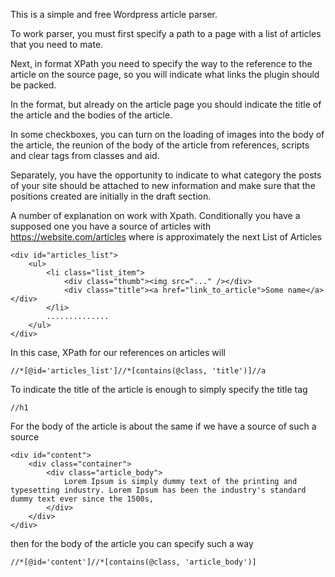 This is a simple and free Wordpress article parser.

To work parser, you must first specify a path to a page with a list of articles that you need to mate.

Next, in format XPath you need to specify the way to the reference to the article on the source page, so you will indicate what links the plugin should be packed.

In the format, but already on the article page you should indicate the title of the article and the bodies of the article.

In some checkboxes, you can turn on the loading of images into the body of the article, the reunion of the body of the article from references, scripts and clear tags from classes and aid.

Separately, you have the opportunity to indicate to what category the posts of your site should be attached to new information and make sure that the positions created are initially in the draft section.

A number of explanation on work with Xpath. Conditionally you have a supposed one you have a source of articles with https://website.com/articles where is approximately the next List of Articles

```
<div id="articles_list">
	<ul>
		<li class="list_item">
			<div class="thumb"><img src="..." /></div>
			<div class="title"><a href="link_to_article">Some name</a></div>
		</li>
		..............
	</ul>
</div>
```
In this case, XPath for our references on articles will
```
//*[@id='articles_list']//*[contains(@class, 'title')]//a
```
To indicate the title of the article is enough to simply specify the title tag
```
//h1
```
For the body of the article is about the same if we have a source of such a source
```
<div id="content">
	<div class="container">
		<div class="article_body">
			Lorem Ipsum is simply dummy text of the printing and typesetting industry. Lorem Ipsum has been the industry's standard dummy text ever since the 1500s,
		</div>
	</div>
</div>
```
then for the body of the article you can specify such a way
```
//*[@id='content']//*[contains(@class, 'article_body')]
```

